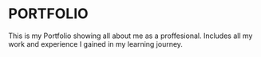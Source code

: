 # PORTFOLIO
This is my Portfolio showing all about me as a proffesional. Includes all my work and experience I gained in my learning journey.
